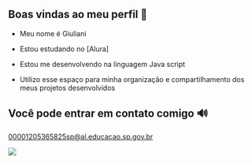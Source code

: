 ## Boas vindas ao meu perfil 🪼

- Meu nome é Giuliani

- Estou estudando no [Alura]
- Estou me desenvolvendo na linguagem Java script
- Utilizo esse espaço para minha organização e compartilhamento dos meus projetos desenvolvidos

 ## Você pode entrar em contato comigo 🔊

 00001205365825sp@al.educacao.sp.gov.br



![](https://github.com/user-attachments/assets/494831f4-7446-4655-9b20-43bdc2e45cdb)
